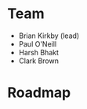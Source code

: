 <!-- TITLE: Host -->
<!-- SUBTITLE: Host team home page -->

# Team
* Brian Kirkby (lead)
* Paul O'Neill
* Harsh Bhakt
* Clark Brown

# Roadmap